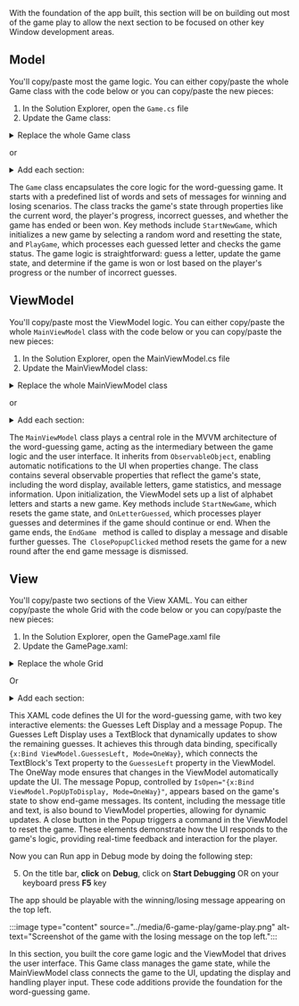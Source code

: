 With the foundation of the app built, this section will be on building out most of the game play to allow the next section to be focused on other key Window development areas.

## Model

You'll copy/paste most the game logic. You can either copy/paste the whole Game class with the code below or you can copy/paste the new pieces:

1. In the Solution Explorer, open the `Game.cs` file
2. Update the Game class:

<details>
  <summary>Replace the whole Game class</summary>

```csharp
class Game
{
    // List of words for the game
    private readonly List<string> _wordList = new List<string> { "WINDOWS", "VIEW", "MODEL", "TASKBAR", "XAML", "CSHARP", "DEBUGGER", "GRID", "STACKPANEL", "RANDOM" };

    // Messages for winning and losing the game
    private readonly string[] _winningMessages = {
            "Incredible! You guessed the word without a single mistake! You're a true word master!",
            "Phew! That was close! You guessed the word just in time! Well done!",
            "Great job! You guessed the word!"
        };
    private readonly string[] _losingMessages = {
            "Better luck next time! The word was {0}. Keep trying, you'll get it!",
            "Don't give up! The word was {0}.",
            "Oh no! The word was {0}.",
            "Sorry, you didn't guess it. The word was {0}.",
            "You ran out of guesses. The word was {0}."
        };

    // Properties for the current game state
    private const int MaxIncorrectGuesses = 6;
    public string CurrentWord { get; private set; }
    public char[] GuessedWord { get; private set; }
    public int IncorrectGuesses { get; private set; }
    public int GuessesLeft => MaxIncorrectGuesses - IncorrectGuesses;
    public bool GameEnd { get; private set; }
    public bool GameWon { get; private set; }
    public string MessageTitle { get; private set; }
    public string MessageContent { get; private set; }

    public Game()
    {

    }

    // Starts a new game by selecting a random word and resetting the game state
    public void StartNewGame()
    {
        var random = new Random();
        CurrentWord = _wordList[random.Next(_wordList.Count)];
        GuessedWord = new string('_', CurrentWord.Length).ToCharArray();
        IncorrectGuesses = 0;
        GameEnd = false;
        GameWon = false;
    }

    // Plays the game by guessing a letter and checking the game status
    public void PlayGame(char letter)
    {
        GuessLetter(letter);
        CheckGameStatus();
    }


    // Guesses a letter and updates the guessed word and incorrect guesses count
    public void GuessLetter(char letter)
    {
        bool isCorrect = false;
        Debug.WriteLine("Incorrect Guesses: " + IncorrectGuesses);
        for (int i = 0; i < CurrentWord.Length; i++)
        {
            if (CurrentWord[i] == letter)
            {
                GuessedWord[i] = letter;
                isCorrect = true;
            }
        }
        if (!isCorrect)
        {
            IncorrectGuesses++;
        }
    }

    // Checks the game status to determine if the game is won or lost
    private void CheckGameStatus()
    {
        // User has guessed all the letters
        if (GuessedWord.All(c => c != '_'))
        {
            GameEnd = true;
            GameWon = true;
            MessageTitle = "Congratulations!";
            MessageContent = GetWinningMessage();
        }
        // User has run out of guesses
        else if (IncorrectGuesses >= MaxIncorrectGuesses)
        {
            GameEnd = true;
            MessageTitle = "Game Over!";
            MessageContent = GetLosingMessage();
        }
    }

    // Returns a winning message based on the number of guesses left
    private string GetWinningMessage()
    {
        return GuessesLeft switch
        {
            MaxIncorrectGuesses => _winningMessages[0],
            1 => _winningMessages[1],
            _ => _winningMessages[2]
        };
    }

    // Returns a random losing message
    private string GetLosingMessage()
    {
        var random = new Random();
        return string.Format(_losingMessages[random.Next(_losingMessages.Length)], CurrentWord);
    }

}
```
</details>

or

<details>
  <summary> Add each section:</summary>

3. Under  `// Messages for winning and losing the game` add:

```csharp
private readonly string[] _winningMessages = {
        "Incredible! You guessed the word without a single mistake! You're a true word master!",
        "Phew! That was close! You guessed the word just in time! Well done!",
        "Great job! You guessed the word!"
    };
private readonly string[] _losingMessages = {
        "Better luck next time! The word was {0}. Keep trying, you'll get it!",
        "Don't give up! The word was {0}.",
        "Oh no! The word was {0}.",
        "Sorry, you didn't guess it. The word was {0}.",
        "You ran out of guesses. The word was {0}."
    };

```

4. Under `// Properties for the current game state` add:
```csharp
private const int MaxIncorrectGuesses = 6;
public int IncorrectGuesses { get; private set; }
public int GuessesLeft => MaxIncorrectGuesses - IncorrectGuesses;
public bool GameEnd { get; private set; }
public bool GameWon { get; private set; }
public string MessageTitle { get; private set; }
public string MessageContent { get; private set; }

```

5. At the end of` StartNewGame()` add:

```csharp
IncorrectGuesses = 0;
GameEnd = false;
GameWon = false;
```

6. Under `// Plays the game by guessing a letter and checking` add:
```csharp
public void PlayGame(char letter)
{
    GuessLetter(letter);
    CheckGameStatus();
}


// Guesses a letter and updates the guessed word and incorrect guesses count
public void GuessLetter(char letter)
{
    bool isCorrect = false;

    for (int i = 0; i < CurrentWord.Length; i++)
    {
        if (CurrentWord[i] == letter)
        {
            GuessedWord[i] = letter;
            isCorrect = true;
        }
    }
    if (!isCorrect)
    {
        IncorrectGuesses++;
    }
}

// Checks the game status to determine if the game is won or lost
private void CheckGameStatus()
{
    // User has guessed all the letters
    if (GuessedWord.All(c => c != '_'))
    {
        GameEnd = true;
        GameWon = true;
        MessageTitle = "Congratulations!";
        MessageContent = GetWinningMessage();
    }
    // User has run out of guesses
    else if (IncorrectGuesses >= MaxIncorrectGuesses)
    {
        GameEnd = true;
        MessageTitle = "Game Over!";
        MessageContent = GetLosingMessage();
    }
}

// Returns a winning message based on the number of guesses left
private string GetWinningMessage()
{
    return GuessesLeft switch
    {
        MaxIncorrectGuesses => _winningMessages[0],
        1 => _winningMessages[1],
        _ => _winningMessages[2]
    };
}

// Returns a random losing message
private string GetLosingMessage()
{
    var random = new Random();
    return string.Format(_losingMessages[random.Next(_losingMessages.Length)], CurrentWord);
}
```
</details>

The `Game` class encapsulates the core logic for the word-guessing game. It starts with a predefined list of words and sets of messages for winning and losing scenarios. The class tracks the game's state through properties like the current word, the player's progress, incorrect guesses, and whether the game has ended or been won. Key methods include `StartNewGame`, which initializes a new game by selecting a random word and resetting the state, and `PlayGame`, which processes each guessed letter and checks the game status. The game logic is straightforward: guess a letter, update the game state, and determine if the game is won or lost based on the player's progress or the number of incorrect guesses.

## ViewModel

You'll copy/paste most the ViewModel logic. You can either copy/paste the whole `MainViewModel` class with the code below or you can copy/paste the new pieces:

1. In the Solution Explorer, open the MainViewModel.cs file
2. Update the MainViewModel class:

<details>
  <summary>Replace the whole MainViewModel class</summary>

```csharp
public partial class MainViewModel : ObservableObject
{
    private readonly Game _game;


    // Properties bound to the UI
    [ObservableProperty]
    public partial string WordDisplay { get; set; }

    [ObservableProperty]
    public partial List<GameLetter> Letters { get; set; }

    [ObservableProperty]
    public partial int IncorrectGuesses { get; set; }

    [ObservableProperty]
    public partial int GuessesLeft { get; set; }

    [ObservableProperty]
    public partial string MessageTitle { get; set; }

    [ObservableProperty]
    public partial string MessageContent { get; set; }
    [ObservableProperty]
    public partial string PopUpToDisplay { get; set; }

    // Constructor initializes the game and letters
    public MainViewModel()
    {
        PopUpToDisplay = "false";
        Letters = new List<GameLetter>();
        for (char letter = 'A'; letter <= 'Z'; letter++)
        {
            Letters.Add(new GameLetter(letter));
        }
        _game = new Game();
        StartNewGame();
    }

    // Starts a new game and updates the properties
    public void StartNewGame()
    {
        _game.StartNewGame();
        UpdateProperties();
    }

    // Command executed when a letter is guessed
    [RelayCommand]
    public void OnLetterGuessed(char LetterValue)
    {
        _game.PlayGame(LetterValue);
        if (_game.GameEnd)
        {
            EndGame();
        }
        else
        {
            UpdateProperties(LetterValue);
        }
    }

    // Ends the game, disables letters, and shows the end game message
    private void EndGame()
    {
        SetLettersIsEnabled(false);
        UpdateProperties();
        ShowEndGameMessage();

    }

    // Command executed when the popup close button is clicked
    [RelayCommand]
    private void ClosePopupClicked()
    {
        PopUpToDisplay = "false";
        SetLettersIsEnabled(true);
        StartNewGame();
    }

    // Shows the end game message in a popup
    private void ShowEndGameMessage()
    {
        MessageTitle = _game.MessageTitle;
        MessageContent = _game.MessageContent;
        PopUpToDisplay = "true";
    }

    // Updates the properties bound to the UI
    private void UpdateProperties(char LetterValue = '\0')
    {
        if (LetterValue != '\0')
        {
            GameLetter foundLetter = Letters.Find(letter => letter.Character == LetterValue);
            if (foundLetter != null)
            {
                foundLetter.IsAvailable = false;
            }
        }
        WordDisplay = string.Join(" ", _game.GuessedWord);
        IncorrectGuesses = _game.IncorrectGuesses;
        GuessesLeft = _game.GuessesLeft;

    }


    // Enables or disables the letter buttons
    private void SetLettersIsEnabled(bool status)
    {
        foreach (var letter in Letters)
        {
            letter.IsAvailable = status;
        }
    }
}

```
</details>

or

<details>
  <summary> Add each section:</summary>

3. Add properties under ` // Properties bound to the UI`:

```csharp
[ObservableProperty]
public partial int IncorrectGuesses { get; set; }

[ObservableProperty]
public partial int GuessesLeft { get; set; }

[ObservableProperty]
public partial string MessageTitle { get; set; }

[ObservableProperty]
public partial string MessageContent { get; set; }
[ObservableProperty]
public partial string PopUpToDisplay { get; set; }
```

4. Add to the top of `MainViewModel()`:
```csharp
PopUpToDisplay = "false";
```

5. Update `OnLetterGuessed` to be:

```csharp
[RelayCommand]
public void OnLetterGuessed(char LetterValue)
{
    _game.PlayGame(LetterValue);
    if (_game.GameEnd)
    {
        EndGame();
    }
    else
    {
        UpdateProperties(LetterValue);
    }
}

```

6. Under `// Ends the game, disables letters, and shows the end game message` add:

```csharp
private void EndGame()
{
    SetLettersIsEnabled(false);
    UpdateProperties();
    ShowEndGameMessage();

}

// Command executed when the popup close button is clicked
[RelayCommand]
private void ClosePopupClicked()
{
    PopUpToDisplay = "false";
    SetLettersIsEnabled(true);
    StartNewGame();
}

// Shows the end game message in a popup
private void ShowEndGameMessage()
{
    MessageTitle = _game.MessageTitle;
    MessageContent = _game.MessageContent;
    PopUpToDisplay = "true";
}
```

7. To the end of `UpdateProperties()` add:

```csharp
IncorrectGuesses = _game.IncorrectGuesses;
GuessesLeft = _game.GuessesLeft;
```

8. Under  `// Enables or disables the letter buttons` add:

```csharp
private void SetLettersIsEnabled(bool status)
{
    foreach (var letter in Letters)
    {
        letter.IsAvailable = status;
    }
}
```
</details>

The `MainViewModel` class plays a central role in the MVVM architecture of the word-guessing game, acting as the intermediary between the game logic and the user interface. It inherits from `ObservableObject`,  enabling automatic notifications to the UI when properties change. The class contains several observable properties that reflect the game's state, including the word display, available letters, game statistics, and message information. Upon initialization, the ViewModel sets up a list of alphabet letters and starts a new game. Key methods include `StartNewGame`, which resets the game state, and `OnLetterGuessed`, which processes player guesses and determines if the game should continue or end. When the game ends, the `EndGame ` method is called to display a message and disable further guesses. The` ClosePopupClicked` method resets the game for a new round after the end game message is dismissed.

## View

You'll copy/paste two sections of the View XAML. You can either copy/paste the whole Grid with the code below or you can copy/paste the new pieces:

1. In the Solution Explorer, open the GamePage.xaml file
2. Update the GamePage.xaml:


<details>
  <summary>Replace the whole Grid </summary>

```xaml
<Grid Background="{ThemeResource ApplicationPageBackgroundThemeBrush}">
        <Grid.RowDefinitions>
            <RowDefinition Height="Auto"/>
            <RowDefinition Height="*"/>
            <RowDefinition Height="Auto"/>
            <RowDefinition Height="Auto"/>
        </Grid.RowDefinitions>
        <Grid.ColumnDefinitions>
            <ColumnDefinition Width="50*"/>
            <ColumnDefinition Width="50*"/>
        </Grid.ColumnDefinitions>

        <!-- Title -->
        <TextBlock Text="SnowPal" Grid.ColumnSpan="2" FontSize="40" HorizontalAlignment="Center" VerticalAlignment="Top" />

        <!-- Drawing -->
        <Image x:Name="Image" Grid.Row="1" Grid.Column="0" HorizontalAlignment="Center" VerticalAlignment="Top" Margin="10,10,10,10" Source="/Assets/Wide310x150Logo.png"/>


        <!-- Guesses Left Display -->
        <StackPanel Grid.Row="1" Grid.Column="1" Orientation="Horizontal" HorizontalAlignment="Center" VerticalAlignment="Top" Margin="10">
            <TextBlock Text="Guesses Left: " FontSize="20"/>
            <TextBlock Text="{x:Bind ViewModel.GuessesLeft, Mode=OneWay}" FontSize="20"/>
        </StackPanel>

        <!-- Alphabet Buttons -->
        <GridView x:Name="AlphabetButtonsGridView" Grid.Row="1" Grid.Column="1" HorizontalAlignment="Center" VerticalAlignment="Center" Margin="10,50,10,10" 
          ScrollViewer.HorizontalScrollMode="Enabled"
          ScrollViewer.HorizontalScrollBarVisibility="Auto"
          ScrollViewer.VerticalScrollMode="Disabled"
          ScrollViewer.VerticalScrollBarVisibility="Hidden"
          ItemsSource="{x:Bind ViewModel.Letters}"> 
            <GridView.ItemsPanel>
                <ItemsPanelTemplate>
                    <ItemsWrapGrid Orientation="Horizontal" MaximumRowsOrColumns="5"/>
                </ItemsPanelTemplate>
            </GridView.ItemsPanel>
            <GridView.ItemTemplate>
                <DataTemplate x:DataType="local:GameLetter">
                    <Button Content="{x:Bind Character}" IsEnabled="{x:Bind IsAvailable, Mode=OneWay}" CommandParameter="{x:Bind Character}"
            Command="{Binding ViewModel.LetterGuessedCommand, ElementName=ThisPage}"/>
                </DataTemplate>
            </GridView.ItemTemplate>
        </GridView>

        <!-- Word Display Area -->
        <TextBlock x:Name="Word" Grid.Row="2" Grid.ColumnSpan="2" Text="{x:Bind ViewModel.WordDisplay, Mode=OneWay}"  FontSize="40" HorizontalAlignment="Center" VerticalAlignment="Bottom" Margin="10"/>

        <!-- Popup for message -->
        <Grid x:Name="Output" >
            <Popup x:Name="StandardPopup" IsLightDismissEnabled="False" IsOpen="{x:Bind ViewModel.PopUpToDisplay, Mode=OneWay}">
                <Border BorderBrush="{ThemeResource SurfaceStrokeColorDefaultBrush}" Background="{ThemeResource AcrylicBackgroundFillColorDefaultBrush}">
                    <StackPanel Orientation="Vertical" HorizontalAlignment="Center" VerticalAlignment="Center" Spacing="12">
                        <TextBlock Text="{x:Bind ViewModel.MessageTitle, Mode=OneWay}" />
                        <TextBlock Text="{x:Bind ViewModel.MessageContent, Mode=OneWay}" />
                        <Button Content="Close" Command="{Binding ViewModel.ClosePopupClickedCommand, ElementName=ThisPage}"/>
                    </StackPanel>
                </Border>
            </Popup>
        </Grid>
    </Grid>
</Page>
```


</details>

Or 

<details>
  <summary> Add each section:</summary>

3. In `Guesses Left Display section`, replace hardcoded “6” with `"{x:Bind ViewModel.GuessesLeft, Mode=OneWay}"`
```xaml
<StackPanel Grid.Row="1" Grid.Column="1" Orientation="Horizontal" HorizontalAlignment="Center" VerticalAlignment="Top" Margin="10">
    <TextBlock Text="Guesses Left: " FontSize="20"/>
    <TextBlock Text="{x:Bind ViewModel.GuessesLeft, Mode=OneWay}" FontSize="20"/>
</StackPanel>
```

4. Under `<!-- Popup for message -->` add:

```xaml
<Grid x:Name="Output" Style="{StaticResource GridStyle}">
    <Popup x:Name="StandardPopup" Style="{StaticResource PopupStyle}" IsLightDismissEnabled="False" IsOpen="{x:Bind ViewModel.PopUpToDisplay, Mode=OneWay}">
        <Border Style="{StaticResource BorderStyle}" BorderBrush="{ThemeResource SurfaceStrokeColorDefaultBrush}" Background="{ThemeResource AcrylicBackgroundFillColorDefaultBrush}">
            <StackPanel Orientation="Vertical" HorizontalAlignment="Center" VerticalAlignment="Center" Spacing="12">
                <TextBlock Text="{x:Bind ViewModel.MessageTitle, Mode=OneWay}" Style="{StaticResource MessageTitlePopupTextBlockStyle}" />
                <TextBlock Text="{x:Bind ViewModel.MessageContent, Mode=OneWay}" Style="{StaticResource MessageContentPopupTextBlockStyle}"/>
                <Button Content="Close" Command="{Binding ViewModel.ClosePopupClickedCommand, ElementName=ThisPage}" Style="{StaticResource PopupButtonStyle}"/>
            </StackPanel>
        </Border>
    </Popup>
</Grid>
```
</details>

This XAML code defines the UI for the word-guessing game, with two key interactive elements: the Guesses Left Display and a message Popup. The Guesses Left Display uses a TextBlock that dynamically updates to show the remaining guesses. It achieves this through data binding, specifically `{x:Bind ViewModel.GuessesLeft, Mode=OneWay}`, which connects the TextBlock's Text property to the `GuessesLeft` property in the ViewModel. The OneWay mode ensures that changes in the ViewModel automatically update the UI. The message Popup, controlled by `IsOpen="{x:Bind ViewModel.PopUpToDisplay, Mode=OneWay}"`, appears based on the game's state to show end-game messages. Its content, including the message title and text, is also bound to ViewModel properties, allowing for dynamic updates. A close button in the Popup triggers a command in the ViewModel to reset the game. These elements demonstrate how the UI responds to the game's logic, providing real-time feedback and interaction for the player.

Now you can Run app in Debug mode by doing the following step:

5. On the title bar, **click** on **Debug**, click on **Start Debugging** OR on your keyboard press **F5** key

The app should be playable with the winning/losing message appearing on the top left.

:::image type="content" source="../media/6-game-play/game-play.png" alt-text="Screenshot of the game with the losing message on the top left.":::

In this section, you built the core game logic and the ViewModel that drives the user interface. This Game class manages the game state, while the MainViewModel class connects the game to the UI, updating the display and handling player input. These code additions provide the foundation for the word-guessing game.
